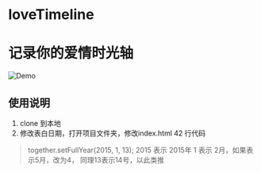 loveTimeline
============

# 记录你的爱情时光轴
![Demo](http://www.sivan.tech/LoveTimeLine/)

## 使用说明
1. clone 到本地
2. 修改表白日期，打开项目文件夹，修改index.html 42 行代码 		
> together.setFullYear(2015, 1, 13); 
2015 表示 2015年
1 表示 2月，如果表示5月，改为4，
同理13表示14号，以此类推


